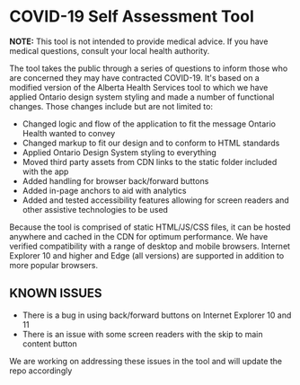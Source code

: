# COVID-19 Self Assessment Tool

**NOTE:** This tool is not intended to provide medical advice. If you have medical questions, consult your local health authority.

The tool takes the public through a series of questions to inform those who are concerned they may have contracted COVID-19. It's based on a modified version of the Alberta Health Services tool to which we have applied Ontario design system styling and made a number of functional changes. Those changes include but are not limited to:

- Changed logic and flow of the application to fit the message Ontario Health wanted to convey
- Changed markup to fit our design and to conform to HTML standards
- Applied Ontario Design System styling to everything
- Moved third party assets from CDN links to the static folder included with the app
- Added handling for browser back/forward buttons
- Added in-page anchors to aid with analytics
- Added and tested accessibility features allowing for screen readers and other assistive technologies to be used

Because the tool is comprised of static HTML/JS/CSS files, it can be hosted anywhere and cached in the CDN for optimum performance. We have verified compatibility with a range of desktop and mobile browsers. Internet Explorer 10 and higher and Edge (all versions) are supported in addition to more popular browsers.

## KNOWN ISSUES

- There is a bug in using back/forward buttons on Internet Explorer 10 and 11
- There is an issue with some screen readers with the skip to main content button

We are working on addressing these issues in the tool and will update the repo accordingly
